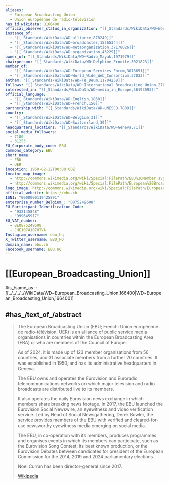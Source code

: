 ```yaml
---
aliases:
  - European Broadcasting Union
  - Union européenne de radio-télévision
has_id_wikidata: Q166400
official_observer_status_in_organization: "[[_Standards/WikiData/WD~World_Intellectual_Property_Organization,177773]]"
instance_of:
  - "[[_Standards/WikiData/WD~alliance,878249]]"
  - "[[_Standards/WikiData/WD~broadcaster,15265344]]"
  - "[[_Standards/WikiData/WD~metaorganization,37178026]]"
  - "[[_Standards/WikiData/WD~organization,43229]]"
owner_of: "[[_Standards/WikiData/WD~Radio_Mayak,1971979]]"
chairperson: "[[_Standards/WikiData/WD~Delphine_Ernotte,3021823]]"
member_of:
  - "[[_Standards/WikiData/WD~European_Services_Forum,3078651]]"
  - "[[_Standards/WikiData/WD~World_Wide_Web_Consortium,37033]]"
anthem: "[[_Standards/WikiData/WD~Te_Deum,11704258]]"
follows: "[[_Standards/WikiData/WD~International_Broadcasting_Union,27859767]]"
interested_in: "[[_Standards/WikiData/WD~media_in_Europe,56193593]]"
official_language:
  - "[[_Standards/WikiData/WD~English,1860]]"
  - "[[_Standards/WikiData/WD~French,150]]"
partnership_with: "[[_Standards/WikiData/WD~UNESCO,7809]]"
country:
  - "[[_Standards/WikiData/WD~Belgium,31]]"
  - "[[_Standards/WikiData/WD~Switzerland,39]]"
headquarters_locations: "[[_Standards/WikiData/WD~Geneva,71]]"
social_media_followers:
  - 7100
  - 31253
EU_Corporate_body_code: EBU
Commons_category: EBU
short_name:
  - EBU
  - UER
inception: 1950-02-12T00:00:00Z
locator_map_image:
  - http://commons.wikimedia.org/wiki/Special:FilePath/EBU%20Member.svg
  - http://commons.wikimedia.org/wiki/Special:FilePath/European%20Broadcasting%20Union%20members.svg
logo_image: http://commons.wikimedia.org/wiki/Special:FilePath/European%20Broadcasting%20Union%20logo.svg
official_website: https://ebu.ch
ISNI: "0000000119425891"
enterprise_number_Belgium_: "0875249608"
EU_Participant_Identification_Code:
  - "932145848"
  - "999645917"
EU_VAT_number:
  - BE0875249608
  - CHE10741078TVA
Instagram_username: ebu_hq
X_Twitter_username: EBU_HQ
domain_name: ebu.ch
Facebook_username: EBU.HQ
---
```


# [[European_Broadcasting_Union]] 

#is_/same_as :: [[../../../../WikiData/WD~European_Broadcasting_Union,166400|WD~European_Broadcasting_Union,166400]] 

## #has_/text_of_/abstract 

> The European Broadcasting Union (EBU; French: Union européenne de radio-télévision, UER) 
> is an alliance of public service media organisations 
> in countries within the European Broadcasting Area (EBA) 
> or who are members of the Council of Europe. 
> 
> As of 2024, it is made up of 123 member organisations from 56 countries, 
> and 31 associate members from a further 20 countries. 
> It was established in 1950, and has its administrative headquarters in Geneva.
>
> The EBU owns and operates the Eurovision and Euroradio telecommunications networks 
> on which major television and radio broadcasts are distributed live to its members. 
> 
> It also operates the daily Eurovision news exchange in which members share breaking news footage. 
> In 2017, the EBU launched the Eurovision Social Newswire, an eyewitness and video verification service. 
> Led by Head of Social Newsgathering, Derek Bowler, 
> the service provides members of the EBU with verified 
> and cleared-for-use newsworthy eyewitness media emerging on social media.
>
> The EBU, in co-operation with its members, produces programmes 
> and organises events in which its members can participate, 
> such as the Eurovision Song Contest, its best known production, 
> or the Eurovision Debates between candidates for president of the European Commission 
> for the 2014, 2019 and 2024 parliamentary elections. 
> 
> Noel Curran has been director-general since 2017.
>
> [Wikipedia](https://en.wikipedia.org/wiki/European%20Broadcasting%20Union) 

